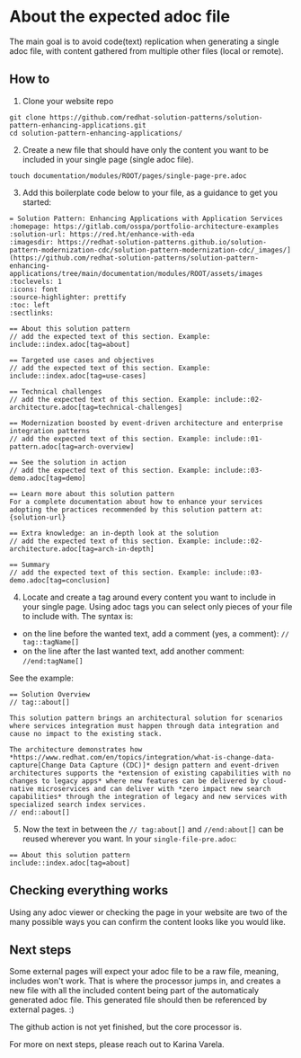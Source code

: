 # About the expected adoc file 

The main goal is to avoid code(text) replication when generating a single adoc file, with content gathered from multiple other files (local or remote). 


## How to 

1. Clone your website repo 

```shell
git clone https://github.com/redhat-solution-patterns/solution-pattern-enhancing-applications.git
cd solution-pattern-enhancing-applications/
```

2. Create a new file that should have only the content you want to be included in your single page (single adoc file).

```shell
touch documentation/modules/ROOT/pages/single-page-pre.adoc
```

3. Add this boilerplate code below to your file, as a guidance to get you started:

```adoc
= Solution Pattern: Enhancing Applications with Application Services
:homepage: https://gitlab.com/osspa/portfolio-architecture-examples
:solution-url: https://red.ht/enhance-with-eda
:imagesdir: https://redhat-solution-patterns.github.io/solution-pattern-modernization-cdc/solution-pattern-modernization-cdc/_images/](https://github.com/redhat-solution-patterns/solution-pattern-enhancing-applications/tree/main/documentation/modules/ROOT/assets/images
:toclevels: 1
:icons: font
:source-highlighter: prettify
:toc: left
:sectlinks:

== About this solution pattern
// add the expected text of this section. Example: include::index.adoc[tag=about]

== Targeted use cases and objectives
// add the expected text of this section. Example: include::index.adoc[tag=use-cases]

== Technical challenges
// add the expected text of this section. Example: include::02-architecture.adoc[tag=technical-challenges]

== Modernization boosted by event-driven architecture and enterprise integration patterns
// add the expected text of this section. Example: include::01-pattern.adoc[tag=arch-overview]

== See the solution in action
// add the expected text of this section. Example: include::03-demo.adoc[tag=demo]

== Learn more about this solution pattern
For a complete documentation about how to enhance your services adopting the practices recommended by this solution pattern at: {solution-url}

== Extra knowledge: an in-depth look at the solution
// add the expected text of this section. Example: include::02-architecture.adoc[tag=arch-in-depth]

== Summary
// add the expected text of this section. Example: include::03-demo.adoc[tag=conclusion]
```

4. Locate and create a tag around every content you want to include in your single page. 
Using adoc tags you can select only pieces of your file to include with. The syntax is:
  * on the line before the wanted text, add a comment (yes, a comment): `// tag::tagName[]`
  * on the line after the last wanted text, add another comment: `//end:tagName[]`

See the example: 
```adoc
== Solution Overview
// tag::about[]

This solution pattern brings an architectural solution for scenarios where services integration must happen through data integration and cause no impact to the existing stack.

The architecture demonstrates how *https://www.redhat.com/en/topics/integration/what-is-change-data-capture[Change Data Capture (CDC)]* design pattern and event-driven architectures supports the *extension of existing capabilities with no changes to legacy apps* where new features can be delivered by cloud-native microservices and can deliver with *zero impact new search capabilities* through the integration of legacy and new services with specialized search index services.
// end::about[]
``` 

5. Now the text in between the `// tag:about[]` and `//end:about[]` can be reused wherever you want. In your `single-file-pre.adoc`: 
```
== About this solution pattern
include::index.adoc[tag=about]
```

## Checking everything works

Using any adoc viewer or checking the page in your website are two of the many possible ways you can confirm the content looks like you would like. 

## Next steps

Some external pages will expect your adoc file to be a raw file, meaning, includes won't work. That is where the processor jumps in, and creates a new file with all the included content being part of the automaticaly generated adoc file.
This generated file should then be referenced by external pages. :)

The github action is not yet finished, but the core processor is. 

For more on next steps, please reach out to Karina Varela.

